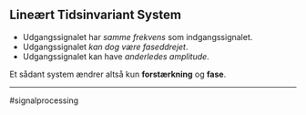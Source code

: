 ## Lineært Tidsinvariant System
- Udgangssignalet har *samme frekvens* som indgangssignalet.
- Udgangssignalet *kan dog være faseddrejet*.
- Udgangssignalet kan have *anderledes amplitude*.

Et sådant system ændrer altså kun **forstærkning** og **fase**.




---
#signalprocessing 